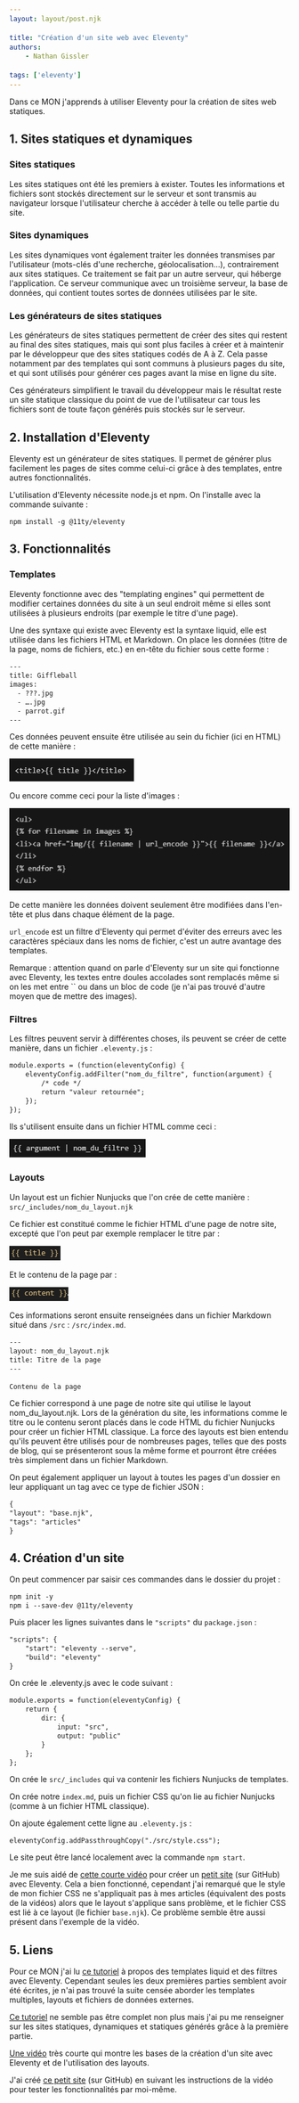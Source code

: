 ```yaml
---
layout: layout/post.njk

title: "Création d'un site web avec Eleventy"
authors:
    - Nathan Gissler

tags: ['eleventy']
---
```


<!-- début résumé -->

Dans ce MON j'apprends à utiliser Eleventy pour la création de sites web statiques.

<!-- fin résumé -->

## 1. Sites statiques et dynamiques

### Sites statiques

Les sites statiques ont été les premiers à exister. Toutes les informations et fichiers sont stockés directement sur le serveur et sont transmis au navigateur lorsque l'utilisateur cherche à accéder à telle ou telle partie du site.

### Sites dynamiques

Les sites dynamiques vont également traiter les données transmises par l'utilisateur (mots-clés d'une recherche, géolocalisation...), contrairement aux sites statiques. Ce traitement se fait par un autre serveur, qui héberge l'application. Ce serveur communique avec un troisième serveur, la base de données, qui contient toutes sortes de données utilisées par le site.

### Les générateurs de sites statiques

Les générateurs de sites statiques permettent de créer des sites qui restent au final des sites statiques, mais qui sont plus faciles à créer et à maintenir par le développeur que des sites statiques codés de A à Z. Cela passe notamment par des templates qui sont communs à plusieurs pages du site, et qui sont utilisés pour générer ces pages avant la mise en ligne du site.

Ces générateurs simplifient le travail du développeur mais le résultat reste un site statique classique  du point de vue de l'utilisateur car tous les fichiers sont de toute façon générés puis stockés sur le serveur.

## 2. Installation d'Eleventy

Eleventy est un générateur de sites statiques. Il permet de générer plus facilement les pages de sites comme celui-ci grâce à des templates, entre autres fonctionnalités.

L'utilisation d'Eleventy nécessite node.js et npm. On l'installe avec la commande suivante :

    npm install -g @11ty/eleventy

## 3. Fonctionnalités

### Templates

Eleventy fonctionne avec des "templating engines" qui permettent de modifier certaines données du site à un seul endroit même si elles sont utilisées à plusieurs endroits (par exemple le titre d'une page).

Une des syntaxe qui existe avec Eleventy est la syntaxe liquid, elle est utilisée dans les fichiers HTML et Markdown. On place les données (titre de la page, noms de fichiers, etc.) en en-tête du fichier sous cette forme :

    ---
    title: Giffleball
    images:
      - ???.jpg
      - ….jpg
      - parrot.gif
    ---

Ces données peuvent ensuite être utilisée au sein du fichier (ici en HTML) de cette manière :

![Utilisation du titre](utilisation_titre.png)

Ou encore comme ceci pour la liste d'images :

![Liste d'images](liste_images.png)

De cette manière les données doivent seulement être modifiées dans l'en-tête et plus dans chaque élément de la page.

`url_encode` est un filtre d'Eleventy qui permet d'éviter des erreurs avec les caractères spéciaux dans les noms de fichier, c'est un autre avantage des templates.

Remarque : attention quand on parle d'Eleventy sur un site qui fonctionne avec Eleventy, les textes entre doules accolades sont remplacés même si on les met entre `` ou dans un bloc de code (je n'ai pas trouvé d'autre moyen que de mettre des images).

### Filtres

Les filtres peuvent servir à différentes choses, ils peuvent se créer de cette manière, dans un fichier `.eleventy.js` :

    module.exports = (function(eleventyConfig) {
        eleventyConfig.addFilter("nom_du_filtre", function(argument) {
            /* code */
            return "valeur retournée";
        });
    });

Ils s'utilisent ensuite dans un fichier HTML comme ceci :

![Utilisation d'un filtre](utilisation_filtre.png)

### Layouts

Un layout est un fichier Nunjucks que l'on crée de cette manière : `src/_includes/nom_du_layout.njk`

Ce fichier est constitué comme le fichier HTML d'une page de notre site, excepté que l'on peut par exemple remplacer le titre par :

![Title](title.png)

Et le contenu de la page par :

![Content](content.png)

Ces informations seront ensuite renseignées dans un fichier Markdown situé dans `/src` : `/src/index.md`.

    ---
    layout: nom_du_layout.njk
    title: Titre de la page
    ---

    Contenu de la page

Ce fichier correspond à une page de notre site qui utilise le layout nom_du_layout.njk. Lors de la génération du site, les informations comme le titre ou le contenu seront placés dans le code HTML du fichier Nunjucks pour créer un fichier HTML classique. La force des layouts est bien entendu qu'ils peuvent être utilisés pour de nombreuses pages, telles que des posts de blog, qui se présenteront sous la même forme et pourront être créées très simplement dans un fichier Markdown.

On peut également appliquer un layout à toutes les pages d'un dossier en leur appliquant un tag avec ce type de fichier JSON :

    {
    "layout": "base.njk",
    "tags": "articles"
    }

## 4. Création d'un site

On peut commencer par saisir ces commandes dans le dossier du projet :

    npm init -y
    npm i --save-dev @11ty/eleventy

Puis placer les lignes suivantes dans le `"scripts"` du `package.json` :

    "scripts": {
        "start": "eleventy --serve",
        "build": "eleventy"
    }

On crée le .eleventy.js avec le code suivant :

    module.exports = function(eleventyConfig) {
        return {
            dir: {
                input: "src",
                output: "public"
            }
        };
    };

On crée le `src/_includes` qui va contenir les fichiers Nunjucks de templates.

On crée notre `index.md`, puis un fichier CSS qu'on lie au fichier Nunjucks (comme à un fichier HTML classique).

On ajoute également cette ligne au `.eleventy.js` :

    eleventyConfig.addPassthroughCopy("./src/style.css");

Le site peut être lancé localement avec la commande `npm start`.

Je me suis aidé de [cette courte vidéo](https://www.youtube.com/watch?v=BKdQEXqfFA0) pour créer un [petit site](https://github.com/nathan-gissler/cours-eleventy) (sur GitHub) avec Eleventy. Cela a bien fonctionné, cependant j'ai remarqué que le style de mon fichier CSS ne s'appliquait pas à mes articles (équivalent des posts de la vidéos) alors que le layout s'applique sans problème, et le fichier CSS est lié à ce layout (le fichier `base.njk`). Ce problème semble être aussi présent dans l'exemple de la vidéo.

## 5. Liens

Pour ce MON j'ai lu [ce tutoriel](https://www.zachleat.com/web/eleventy-tutorial-level-1/) à propos des templates liquid et des filtres avec Eleventy. Cependant seules les deux premières parties semblent avoir été écrites, je n'ai pas trouvé la suite censée aborder les templates multiples, layouts et fichiers de données externes.

[Ce tutoriel](https://www.tatianamac.com/posts/beginner-eleventy-tutorial-parti/) ne semble pas être complet non plus mais j'ai pu me renseigner sur les sites statiques, dynamiques et statiques générés grâce à la première partie.

[Une vidéo](https://www.youtube.com/watch?v=BKdQEXqfFA0) très courte qui montre les bases de la création d'un site avec Eleventy et de l'utilisation des layouts.

J'ai créé [ce petit site](https://github.com/nathan-gissler/cours-eleventy) (sur GitHub) en suivant les instructions de la vidéo pour tester les fonctionnalités par moi-même.